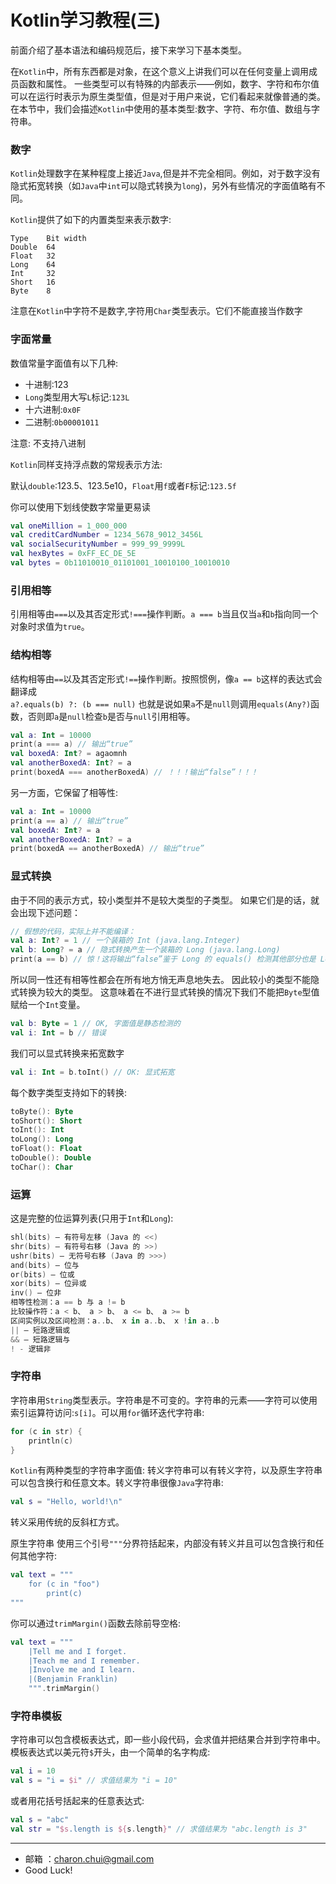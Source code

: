 Kotlin学习教程(三)
===

前面介绍了基本语法和编码规范后，接下来学习下基本类型。  

在`Kotlin`中，所有东西都是对象，在这个意义上讲我们可以在任何变量上调用成员函数和属性。 一些类型可以有特殊的内部表示——例如，数字、字符和布尔值可以在运行时表示为原生类型值，但是对于用户来说，它们看起来就像普通的类。 在本节中，我们会描述`Kotlin`中使用的基本类型:数字、字符、布尔值、数组与字符串。

### 数字  

`Kotlin`处理数字在某种程度上接近`Java`,但是并不完全相同。例如，对于数字没有隐式拓宽转换（如`Java`中`int`可以隐式转换为`long`)，另外有些情况的字面值略有不同。

`Kotlin`提供了如下的内置类型来表示数字:    

```
Type    Bit width
Double  64
Float   32
Long    64
Int     32
Short   16
Byte    8
````

注意在`Kotlin`中字符不是数字,字符用`Char`类型表示。它们不能直接当作数字


### 字面常量

数值常量字面值有以下几种:   

- 十进制:123
- `Long`类型用大写`L`标记:`123L`
- 十六进制:`0x0F`
- 二进制:`0b00001011`

注意: 不支持八进制


`Kotlin`同样支持浮点数的常规表示方法:   

默认`double`:123.5、123.5e10，`Float`用`f`或者`F`标记:`123.5f`


你可以使用下划线使数字常量更易读

```kotlin
val oneMillion = 1_000_000
val creditCardNumber = 1234_5678_9012_3456L
val socialSecurityNumber = 999_99_9999L
val hexBytes = 0xFF_EC_DE_5E
val bytes = 0b11010010_01101001_10010100_10010010
```

### 引用相等

引用相等由`===`以及其否定形式`!===`操作判断。`a === b`当且仅当`a`和`b`指向同一个对象时求值为`true`。

### 结构相等

结构相等由`==`以及其否定形式`!==`操作判断。按照惯例，像`a == b`这样的表达式会翻译成      
`a?.equals(b) ?: (b === null)`
也就是说如果`a`不是`null`则调用`equals(Any?)`函数，否则即`a`是`null`检查`b`是否与`null`引用相等。

```kotlin
val a: Int = 10000
print(a === a) // 输出“true”
val boxedA: Int? = agaomnh
val anotherBoxedA: Int? = a
print(boxedA === anotherBoxedA) // ！！！输出“false”！！！
```

另一方面，它保留了相等性:
```kotlin
val a: Int = 10000
print(a == a) // 输出“true”
val boxedA: Int? = a
val anotherBoxedA: Int? = a
print(boxedA == anotherBoxedA) // 输出“true”
```

### 显式转换

由于不同的表示方式，较小类型并不是较大类型的子类型。 如果它们是的话，就会出现下述问题：

```kotlin
// 假想的代码，实际上并不能编译：
val a: Int? = 1 // 一个装箱的 Int (java.lang.Integer)
val b: Long? = a // 隐式转换产生一个装箱的 Long (java.lang.Long)
print(a == b) // 惊！这将输出“false”鉴于 Long 的 equals() 检测其他部分也是 Long
```

所以同一性还有相等性都会在所有地方悄无声息地失去。
因此较小的类型不能隐式转换为较大的类型。 这意味着在不进行显式转换的情况下我们不能把`Byte`型值赋给一个`Int`变量。

```kotlin
val b: Byte = 1 // OK, 字面值是静态检测的
val i: Int = b // 错误
```

我们可以显式转换来拓宽数字
```kotlin
val i: Int = b.toInt() // OK: 显式拓宽
```

每个数字类型支持如下的转换:

```kotlin
toByte(): Byte
toShort(): Short
toInt(): Int
toLong(): Long
toFloat(): Float
toDouble(): Double
toChar(): Char
```

### 运算

这是完整的位运算列表(只用于`Int`和`Long`):

```kotlin
shl(bits) – 有符号左移 (Java 的 <<)
shr(bits) – 有符号右移 (Java 的 >>)
ushr(bits) – 无符号右移 (Java 的 >>>)
and(bits) – 位与
or(bits) – 位或
xor(bits) – 位异或
inv() – 位非
相等性检测：a == b 与 a != b
比较操作符：a < b、 a > b、 a <= b、 a >= b
区间实例以及区间检测：a..b、 x in a..b、 x !in a..b
|| – 短路逻辑或
&& – 短路逻辑与
! - 逻辑非
```


### 字符串

字符串用`String`类型表示。字符串是不可变的。字符串的元素——字符可以使用索引运算符访问:`s[i]`。可以用`for`循环迭代字符串:   

```kotlin
for (c in str) {
    println(c)
}
```
`Kotlin`有两种类型的字符串字面值: 转义字符串可以有转义字符，以及原生字符串可以包含换行和任意文本。转义字符串很像`Java`字符串:
```kotlin
val s = "Hello, world!\n"
```
转义采用传统的反斜杠方式。

原生字符串 使用三个引号`"""`分界符括起来，内部没有转义并且可以包含换行和任何其他字符:   

```kotlin
val text = """
    for (c in "foo")
        print(c)
"""
```
你可以通过`trimMargin()`函数去除前导空格:   

```kotlin
val text = """
    |Tell me and I forget.
    |Teach me and I remember.
    |Involve me and I learn.
    |(Benjamin Franklin)
    """.trimMargin()
```

### 字符串模板

字符串可以包含模板表达式，即一些小段代码，会求值并把结果合并到字符串中。模板表达式以美元符`$`开头，由一个简单的名字构成:  

```kotlin
val i = 10
val s = "i = $i" // 求值结果为 "i = 10"
```

或者用花括号括起来的任意表达式:
```kotlin
val s = "abc"
val str = "$s.length is ${s.length}" // 求值结果为 "abc.length is 3"
```

---

- 邮箱 ：charon.chui@gmail.com  
- Good Luck! 

